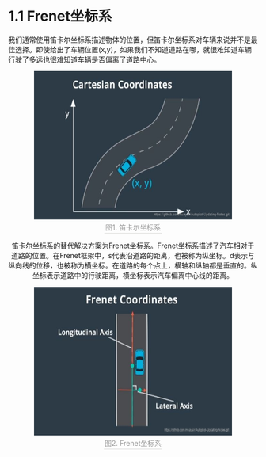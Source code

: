 # 1.1 Frenet坐标系

我们通常使用笛卡尔坐标系描述物体的位置，但笛卡尔坐标系对车辆来说并不是最佳选择。即使给出了车辆位置(x,y)，如果我们不知道道路在哪，就很难知道车辆行驶了多远也很难知道车辆是否偏离了道路中心。

<div align=center>
<img src="./imgs/1.1.1.jpg" alt="1.1.1.1 笛卡尔坐标系" width="400" height="300">
<br>
<div style="color:orange; border-bottom:1px solid #d9d9d7; display:inline-block; color:#999; padding:2px;">图1. 笛卡尔坐标系</div>

笛卡尔坐标系的替代解决方案为Frenet坐标系。Frenet坐标系描述了汽车相对于道路的位置。在Frenet框架中，s代表沿道路的距离，也被称为纵坐标。d表示与纵向线的位移，也被称为横坐标。在道路的每个点上，横轴和纵轴都是垂直的。纵坐标表示道路中的行驶距离，横坐标表示汽车偏离中心线的距离。

<div align=center>
<img src="./imgs/1.1.2.jpg" alt="1.1.1.1 Frenet坐标系" width="400" height="300">
<br>
<div style="color:orange; border-bottom:1px solid #d9d9d7; display:inline-block; color:#999; padding:2px;">图2. Frenet坐标系</div>

